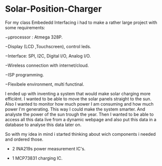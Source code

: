 # Solar-Position-Charger
For my class Embededd Interfacing i had to make a rather large project with some requirements:

−μprocessor :  Atmega 328P.

−Display (LCD ,Touchscreen), control leds.

−Interface: SPI, I2C, Digital I/O, Analog I/O.

−Wireless connection with internet/cloud.

−ISP programming.

−Flexibele environment, multi functinal.

I ended up with inventing a system that would make solar charging more efficiënt. I wanted to be able to move the solar panels straight to the sun. Also I wanted to monitor how much power I am consuming and how much power I'm generating. This way I could make the system smarter. And analyste the power of the sun trough the year. Then I wanted to be able to access all this data live from a dynamic webpage and also put this data in a database to analyse this data later on. 

So with my idea in mind i started thinking about wich components i needed and ordered those. 

- 2 INA219s power measurement IC's.

- 1 MCP73831 charging IC.

